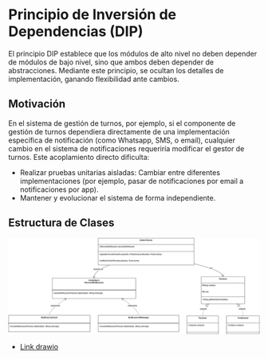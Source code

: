 # Principio de Inversión de Dependencias (DIP) 

El principio DIP establece que los módulos de alto nivel no deben depender de módulos de bajo nivel, sino que ambos deben depender de abstracciones. Mediante este principio, se ocultan los detalles de implementación, ganando flexibilidad ante cambios.

## Motivación 

En el sistema de gestión de turnos, por ejemplo, si el componente de gestión de turnos dependiera directamente de una implementación específica de notificación (como Whatsapp, SMS, o email), cualquier cambio en el sistema de notificaciones requeriría modificar el gestor de turnos. Este acoplamiento directo dificulta:

* Realizar pruebas unitarias aisladas: Cambiar entre diferentes implementaciones (por ejemplo, pasar de notificaciones por email a notificaciones por app).
* Mantener y evolucionar el sistema de forma independiente.

## Estructura de Clases 

 ![Ejemplo ISP](imagenes/022_Parcial_1_SOLID_DIP.jpg)
 * [Link drawio](https://drive.google.com/file/d/1wYh8ik2u8-rpyEPE5HFxtHsch7Rd-3iY/view?usp=sharing)
